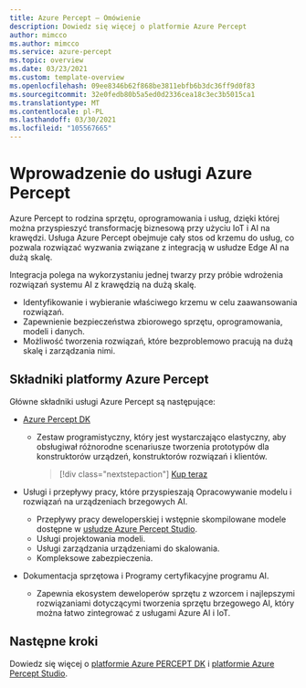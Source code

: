 ```yaml
---
title: Azure Percept — Omówienie
description: Dowiedz się więcej o platformie Azure Percept
author: mimcco
ms.author: mimcco
ms.service: azure-percept
ms.topic: overview
ms.date: 03/23/2021
ms.custom: template-overview
ms.openlocfilehash: 09ee8346b62f868be3811ebfb6b3dc36ff9d0f83
ms.sourcegitcommit: 32e0fedb80b5a5ed0d2336cea18c3ec3b5015ca1
ms.translationtype: MT
ms.contentlocale: pl-PL
ms.lasthandoff: 03/30/2021
ms.locfileid: "105567665"
---
```

# <a name="introduction-to-azure-percept"></a>Wprowadzenie do usługi Azure Percept

Azure Percept to rodzina sprzętu, oprogramowania i usług, dzięki której można przyspieszyć transformację biznesową przy użyciu IoT i AI na krawędzi. Usługa Azure Percept obejmuje cały stos od krzemu do usług, co pozwala rozwiązać wyzwania związane z integracją w usłudze Edge AI na dużą skalę.  

Integracja polega na wykorzystaniu jednej twarzy przy próbie wdrożenia rozwiązań systemu AI z krawędzią na dużą skalę.

- Identyfikowanie i wybieranie właściwego krzemu w celu zaawansowania rozwiązań.
- Zapewnienie bezpieczeństwa zbiorowego sprzętu, oprogramowania, modeli i danych.
- Możliwość tworzenia rozwiązań, które bezproblemowo pracują na dużą skalę i zarządzania nimi.

## <a name="components-of-azure-percept"></a>Składniki platformy Azure Percept

Główne składniki usługi Azure Percept są następujące:

- [Azure Percept DK](./overview-azure-percept-dk.md)

    - Zestaw programistyczny, który jest wystarczająco elastyczny, aby obsługiwał różnorodne scenariusze tworzenia prototypów dla konstruktorów urządzeń, konstruktorów rozwiązań i klientów.

        > [!div class="nextstepaction"]
        > [Kup teraz](https://go.microsoft.com/fwlink/p/?LinkId=2155270)

- Usługi i przepływy pracy, które przyspieszają Opracowywanie modelu i rozwiązań na urządzeniach brzegowych AI.

    - Przepływy pracy deweloperskiej i wstępnie skompilowane modele dostępne w [usłudze Azure Percept Studio](https://go.microsoft.com/fwlink/?linkid=2135819).
    - Usługi projektowania modeli.
    - Usługi zarządzania urządzeniami do skalowania.
    - Kompleksowe zabezpieczenia.

- Dokumentacja sprzętowa i Programy certyfikacyjne programu AI.

    - Zapewnia ekosystem deweloperów sprzętu z wzorcem i najlepszymi rozwiązaniami dotyczącymi tworzenia sprzętu brzegowego AI, który można łatwo zintegrować z usługami Azure AI i IoT.

## <a name="next-steps"></a>Następne kroki

Dowiedz się więcej o [platformie Azure PERCEPT DK](./overview-azure-percept-dk.md) i [platformie Azure Percept Studio](./overview-azure-percept-studio.md).
